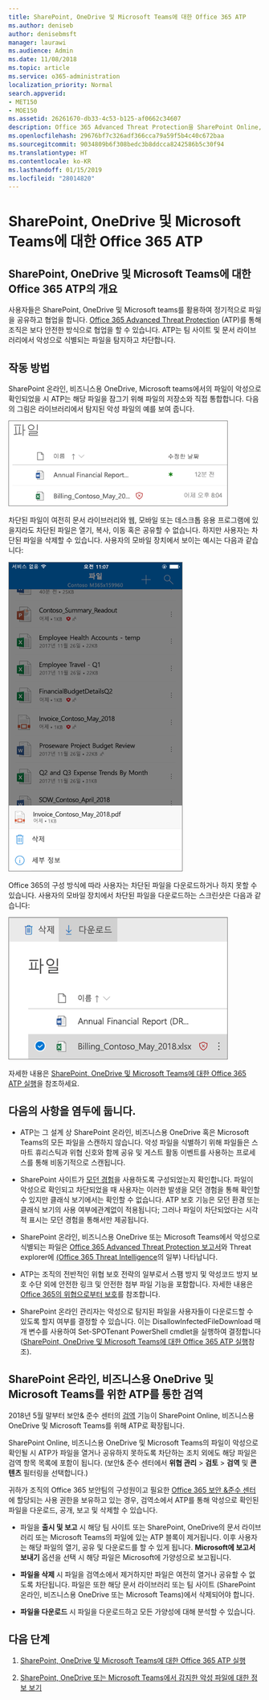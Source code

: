 ```yaml
---
title: SharePoint, OneDrive 및 Microsoft Teams에 대한 Office 365 ATP
ms.author: deniseb
author: denisebmsft
manager: laurawi
ms.audience: Admin
ms.date: 11/08/2018
ms.topic: article
ms.service: o365-administration
localization_priority: Normal
search.appverid:
- MET150
- MOE150
ms.assetid: 26261670-db33-4c53-b125-af0662c34607
description: Office 365 Advanced Threat Protection을 SharePoint Online, 비즈니스용 OneDrive 그리고 Microsoft Teams의 파일에까지 확장하여 조직의 더욱 안전한 협업을 가능하게 하십시오.
ms.openlocfilehash: 29676bf7c326adf366cca79a59f5b4c40c672baa
ms.sourcegitcommit: 9034809b6f308bedc3b8ddcca8242586b5c30f94
ms.translationtype: HT
ms.contentlocale: ko-KR
ms.lasthandoff: 01/15/2019
ms.locfileid: "28014820"
---
```

# <a name="office-365-atp-for-sharepoint-onedrive-and-microsoft-teams"></a>SharePoint, OneDrive 및 Microsoft Teams에 대한 Office 365 ATP

## <a name="overview-of-office-365-atp-for-sharepoint-onedrive-and-microsoft-teams"></a>SharePoint, OneDrive 및 Microsoft Teams에 대한 Office 365 ATP의 개요

사용자들은 SharePoint, OneDrive 및 Microsoft teams를 활용하여 정기적으로 파일을 공유하고 협업을 합니다. [Office 365 Advanced Threat Protection](office-365-atp.md) (ATP)를 통해 조직은 보다 안전한 방식으로 협업을 할 수 있습니다. ATP는 팀 사이트 및 문서 라이브러리에서 악성으로 식별되는 파일을 탐지하고 차단합니다.  
  
## <a name="how-it-works"></a>작동 방법

SharePoint 온라인, 비즈니스용 OneDrive, Microsoft teams에서의 파일이 악성으로 확인되었을 시 ATP는 해당 파일을 잠그기 위해 파일의 저장소와 직접 통합합니다. 다음의 그림은 라이브러리에서 탐지된 악성 파일의 예를 보여 줍니다.
  
[![악성 파일로 탐지된 한 개의 파일을 포함한 비즈니스용 OneDrive에 있는 파일](media/2bba71cc-7ad1-4799-8b9d-d56f923db3a7.png)](https://support.office.com/article/01e902ad-a903-4e0f-b093-1e1ac0c37ad2)
  
차단된 파일이 여전히 문서 라이브러리와 웹, 모바일 또는 데스크톱 응용 프로그램에 있을지라도 차단된 파일은 열기, 복사, 이동 혹은 공유할 수 없습니다. 하지만 사용자는 차단된 파일을 삭제할 수 있습니다. 사용자의 모바일 장치에서 보이는 예시는 다음과 같습니다:
  
[![OneDrive 모바일 앱의 비즈니스용 OneDrive에서 차단된 파일 삭제](media/cb1c1705-fd0a-45b8-9a26-c22503011d54.png)](https://support.office.com/article/01e902ad-a903-4e0f-b093-1e1ac0c37ad2)
  
Office 365의 구성 방식에 따라 사용자는 차단된 파일을 다운로드하거나 하지 못할 수 있습니다. 사용자의 모바일 장치에서 차단된 파일을 다운로드하는 스크린샷은 다음과 같습니다:
  
[![비즈니스용 OneDrive에서 차단된 파일 다운로드](media/be288a82-bdd8-4371-93d8-1783db3b61bc.png)](https://support.office.com/article/01e902ad-a903-4e0f-b093-1e1ac0c37ad2)
  
자세한 내용은 [SharePoint, OneDrive 및 Microsoft Teams에 대한 Office 365 ATP 실행](turn-on-atp-for-spo-odb-and-teams.md)을 참조하세요.
  
## <a name="keep-these-points-in-mind"></a>다음의 사항을 염두에 둡니다.

- ATP는 그 설계 상 SharePoint 온라인, 비즈니스용 OneDrive 혹은 Microsoft Teams의 모든 파일을 스캔하지 않습니다. 악성 파일을 식별하기 위해 파일들은 스마트 휴리스틱과 위협 신호와 함께 공유 및 게스트 활동 이벤트를 사용하는 프로세스를 통해 비동기적으로 스캔됩니다.

- SharePoint 사이트가 [모던 경험](https://docs.microsoft.com/sharepoint/guide-to-sharepoint-modern-experience)을 사용하도록 구성되었는지 확인합니다. 파일이 악성으로 확인되고 차단되었을 때 사용자는 이러한 발생을 모던 경험을 통해 확인할 수 있지만 클래식 보기에서는 확인할 수 없습니다. ATP 보호 기능은 모던 환경 또는 클래식 보기의 사용 여부에관계없이 적용됩니다; 그러나 파일이 차단되었다는 시각적 표시는 모던 경험을 통해서만 제공됩니다.
    
- SharePoint 온라인, 비즈니스용 OneDrive 또는 Microsoft Teams에서 악성으로 식별되는 파일은 [Office 365 Advanced Threat Protection 보고서](view-reports-for-atp.md)와 Threat explorer에 [(Office 365 Threat Intelligence](office-365-ti.md)의 일부) 나타납니다.
    
- ATP는 조직의 전반적인 위협 보호 전략의 일부로서 스팸 방지 및 악성코드 방지 보호 수단 외에 안전한 링크 및 안전한 첨부 파일 기능을 포함합니다. 자세한 내용은 [Office 365의 위협으로부터 보호](protect-against-threats.md)를 참조합니다.
    
- SharePoint 온라인 관리자는 악성으로 탐지된 파일을 사용자들이 다운로드할 수 있도록 할지 여부를 결정할 수 있습니다. 이는  DisallowInfectedFileDownload 매개 변수를 사용하여 Set-SPOTenant PowerShell cmdlet을 실행하여 결정합니다 ([SharePoint, OneDrive 및 Microsoft Teams에 대한 Office 365 ATP 실행](turn-on-atp-for-spo-odb-and-teams.md)참조).
    
## <a name="quarantine-in-atp-for-sharepoint-online-onedrive-for-business-and-microsoft-teams"></a>SharePoint 온라인, 비즈니스용 OneDrive 및 Microsoft Teams를 위한 ATP를 통한 검역

 2018년 5월 말부터 보안&amp; 준수 센터의 [검역](quarantine-email-messages.md) 기능이 SharePoint Online, 비즈니스용 OneDrive 및 Microsoft Teams를 위해 ATP로 확장됩니다.
  
SharePoint Online, 비즈니스용 OneDrive 및 Microsoft Teams의 파일이 악성으로 확인될 시 ATP가 파일을 열거나 공유하지 못하도록 차단하는 조치 외에도 해당 파일은 검역 항목 목록에 포함이 됩니다. (보안&amp; 준수 센터에서 **위협 관리** \> **검토** \> **검역** 및 **콘텐츠** 필터링을 선택합니다.) 
  
귀하가 조직의 Office 365 보안팀의 구성원이고 필요한 [Office 365 보안 &amp;준수 센터](permissions-in-the-security-and-compliance-center.md)에 할당되는 사용 권한을 보유하고 있는 경우, 검역소에서 ATP를 통해 악성으로 확인된 파일을 다운로드, 공개, 보고 및  삭제할 수 있습니다.
  
- 파일을 **출시 및 보고** 시 해당 팀 사이트 또는 SharePoint, OneDrive의 문서 라이브러리 또는 Microsoft Teams의 파일에 있는 ATP 블록이 제거됩니다. 이후 사용자는 해당 파일의 열기, 공유 및 다운로드를 할 수 있게 됩니다. **Microsoft에 보고서 보내기** 옵션을 선택 시 해당 파일은 Microsoft에 가양성으로 보고됩니다. 
    
- **파일을 삭제** 시 파일을 검역소에서 제거하지만 파일은 여전히 열거나 공유할 수 없도록 차단됩니다. 파일은 또한 해당 문서 라이브러리 또는 팀 사이트 (SharePoint 온라인, 비즈니스용 OneDrive 또는 Microsoft Teams)에서 삭제되어야 합니다. 
    
- **파일을 다운로드** 시 파일을 다운로드하고 모든 가양성에 대해 분석할 수 있습니다. 
    
## <a name="next-steps"></a>다음 단계

1. [SharePoint, OneDrive 및 Microsoft Teams에 대한 Office 365 ATP 실행](turn-on-atp-for-spo-odb-and-teams.md)
    
2. [SharePoint, OneDrive 또는 Microsoft Teams에서 감지한 악성 파일에 대한 정보 보기](malicious-files-detected-in-spo-odb-or-teams.md)
    
